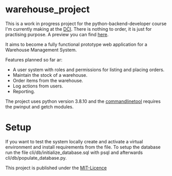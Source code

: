 # warehouse_project
This is a work in progress project for the python-backend-developer course I'm currently making at the [DCI](https://digitalcareerinstitute.org/).
There is nothing to order, it is just for practising purpose. A preview you can find [here](https://dci-student-jordan.github.io/warehouse_project/).

It aims to become a fully functional prototype web application for a Warehouse Management System.

Features planned so far ar:
- A user system with roles and permissions for listing and placing orders.
- Maintain the stock of a warehouse.
- Order items from the warehouse.
- Log actions from users.
- Reporting.

The project uses python version 3.8.10 and the [commandlinetool](https://github.com/dci-student-jordan/warehouse_project/blob/main/cli/query.py) requires the pwinput and getch modules.

# Setup
If you want to test the system locally create and activate a virtual environment and install requirements from the file.
To setup the database run the file cli/db/initialize_database.sql with psql and afterwards cli/db/populate_database.py.

This project is published under the [MIT-Licence](https://github.com/dci-student-jordan/warehouse_project/blob/main/LICENSE.txt)

